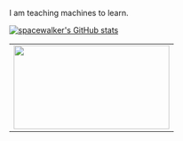 I am teaching machines to learn.

[![spacewalker's GitHub stats](https://github-readme-stats.vercel.app/api?username=spacewalk01&show_icons=true&hide=prs,issues,commits)](https://github.com/anuraghazra/github-readme-stats)


<table style="margin-left:auto; margin-right:auto;">
  <tr>
    <td><img src="https://raw.githubusercontent.com/spacewalk01/tensorrt-openpose/.github/results/test2.gif" height=150px width=280px></td>
    

    
  </tr>
  <tr>

  </tr>
</table>
